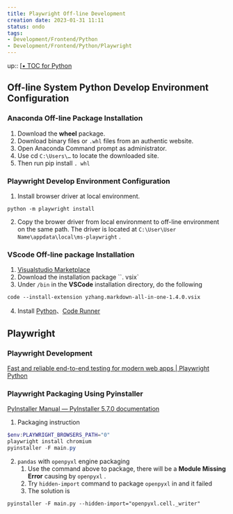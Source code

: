 ```yaml
---
title: Playwright Off-line Development
creation date: 2023-01-31 11:11 
status: ondo
tags: 
- Development/Frontend/Python
- Development/Frontend/Python/Playwright
---
```

up:: [[• TOC for Python](%E2%80%A2%20TOC%20for%20Python.md)

## Off-line System Python Develop Environment Configuration

### Anaconda Off-line Package Installation

1.  Download the **wheel** package.
2.  Download binary files or `.whl` files from an authentic website.
3.  Open Anaconda Command prompt as administrator.
4.  Use cd `C:\Users\…` to locate the downloaded site.
5.  Then run pip install `. whl`

### Playwright Develop Environment Configuration

1. Install browser driver at local environment.

```shell
python -m playwright install
```

2. Copy the brower driver from local environment to off-line environment on the same path.  The driver is located at `C:\User\User Name\appdata\local\ms-playwright` .

### VScode Off-line package Installation

1. [Visualstudio Marketplace]( https://marketplace.visualstudio.com/vscode )
2. Download the installation package ``. vsix`
3. Under `/bin` in the **VSCode** installation directory, do the following

```shell
code --install-extension yzhang.markdown-all-in-one-1.4.0.vsix
```

4. Install [Python](https://marketplace.visualstudio.com/items?itemName=ms-python.python)、[Code Runner](https://marketplace.visualstudio.com/items?itemName=formulahendry.code-runner)

## Playwright

### Playwright Development

[Fast and reliable end-to-end testing for modern web apps | Playwright Python](https://playwright.dev/python/)

### Playwright Packaging Using Pyinstaller

[PyInstaller Manual — PyInstaller 5.7.0 documentation](https://pyinstaller.org/en/stable/index.html)

1. Packaging instruction

```powershell
$env:PLAYWRIGHT_BROWSERS_PATH="0"  
playwright install chromium  
pyinstaller -F main.py
```

2. `pandas` with `openpyxl` engine packaging
	1. Use the command above to package, there will be a **Module Missing Error** causing by `openpyxl` .
	2. Try `hidden-import` command to package `openpyxl` in and it failed
	3. The solution is

```shell
pyinstaller -F main.py --hidden-import="openpyxl.cell._writer"
```